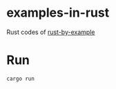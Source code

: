 # examples-in-rust
Rust codes of [rust-by-example](https://doc.rust-lang.org/stable/rust-by-example/index.html)

# Run
`cargo run`
